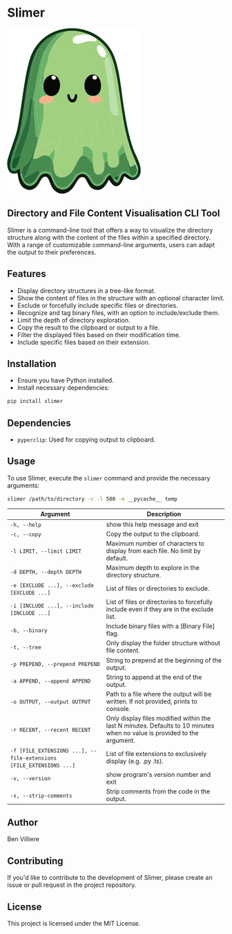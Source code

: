# Slimer

![Slimer](https://github.com/benvilliere/slimer/blob/main/slimer.svg?raw=true)

## Directory and File Content Visualisation CLI Tool

Slimer is a command-line tool that offers a way to visualize the directory structure along with the content of the files within a specified directory. With a range of customizable command-line arguments, users can adapt the output to their preferences.

## Features

- Display directory structures in a tree-like format.
- Show the content of files in the structure with an optional character limit.
- Exclude or forcefully include specific files or directories.
- Recognize and tag binary files, with an option to include/exclude them.
- Limit the depth of directory exploration.
- Copy the result to the clipboard or output to a file.
- Filter the displayed files based on their modification time.
- Include specific files based on their extension.

## Installation

- Ensure you have Python installed.
- Install necessary dependencies:

```bash
pip install slimer
```

## Dependencies

- `pyperclip`: Used for copying output to clipboard.

## Usage

To use Slimer, execute the `slimer` command and provide the necessary arguments:

```bash
slimer /path/to/directory -c -l 500 -e __pycache__ temp
```

| Argument                                                            | Description                                                                                                              |
| ------------------------------------------------------------------- | ------------------------------------------------------------------------------------------------------------------------ |
| `-h, --help`                                                        | show this help message and exit                                                                                          |
| `-c, --copy`                                                        | Copy the output to the clipboard.                                                                                        |
| `-l LIMIT, --limit LIMIT`                                           | Maximum number of characters to display from each file. No limit by default.                                             |
| `-d DEPTH, --depth DEPTH`                                           | Maximum depth to explore in the directory structure.                                                                     |
| `-e [EXCLUDE ...], --exclude [EXCLUDE ...]`                         | List of files or directories to exclude.                                                                                 |
| `-i [INCLUDE ...], --include [INCLUDE ...]`                         | List of files or directories to forcefully include even if they are in the exclude list.                                 |
| `-b, --binary`                                                      | Include binary files with a [Binary File] flag.                                                                          |
| `-t, --tree`                                                        | Only display the folder structure without file content.                                                                  |
| `-p PREPEND, --prepend PREPEND`                                     | String to prepend at the beginning of the output.                                                                        |
| `-a APPEND, --append APPEND`                                        | String to append at the end of the output.                                                                               |
| `-o OUTPUT, --output OUTPUT`                                        | Path to a file where the output will be written. If not provided, prints to console.                                     |
| `-r RECENT, --recent RECENT`                                        | Only display files modified within the last N minutes. Defaults to 10 minutes when no value is provided to the argument. |
| `-f [FILE_EXTENSIONS ...], --file-extensions [FILE_EXTENSIONS ...]` | List of file extensions to exclusively display (e.g. .py .ts).                                                           |
| `-v, --version`                                                     | show program's version number and exit                                                                                   |
| `-s, --strip-comments`                                              | Strip comments from the code in the output.                                                                              |

## Author

Ben Villiere

## Contributing

If you'd like to contribute to the development of Slimer, please create an issue or pull request in the project repository.

## License

This project is licensed under the MIT License.
